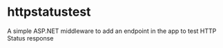 # httpstatustest
A simple ASP.NET middleware to add an endpoint in the app to test HTTP Status response
